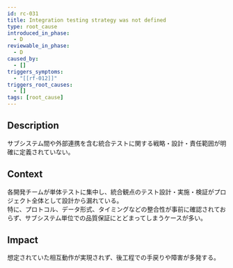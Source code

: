 ```yaml
---
id: rc-031
title: Integration testing strategy was not defined
type: root_cause
introduced_in_phase:
  - D
reviewable_in_phase:
  - D
caused_by:
  - []
triggers_symptoms:
  - "[[rf-012]]"
triggers_root_causes:
  - []
tags: [root_cause]
---
```


## Description
サブシステム間や外部連携を含む統合テストに関する戦略・設計・責任範囲が明確に定義されていない。

## Context
各開発チームが単体テストに集中し、統合観点のテスト設計・実施・検証がプロジェクト全体として設計から漏れている。  
特に、プロトコル、データ形式、タイミングなどの整合性が事前に確認されておらず、サブシステム単位での品質保証にとどまってしまうケースが多い。

## Impact
想定されていた相互動作が実現されず、後工程での手戻りや障害が多発する。